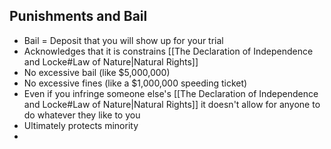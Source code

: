 ## Punishments and Bail
 - Bail = Deposit that you will show up for your trial
 - Acknowledges that it is constrains [[The Declaration of Independence and Locke#Law of Nature|Natural Rights]]
 - No excessive bail (like $5,000,000)
 - No excessive fines (like a $1,000,000 speeding ticket)
 - Even if you infringe someone else's [[The Declaration of Independence and Locke#Law of Nature|Natural Rights]] it doesn't allow for anyone to do whatever they like to you
 - Ultimately protects minority
 - 